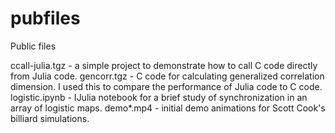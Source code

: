 # pubfiles
Public files

ccall-julia.tgz - a simple project to demonstrate how to call C code directly from Julia code.
gencorr.tgz - C code for calculating generalized correlation dimension. I used this to compare the performance of Julia code to C code.
logistic.ipynb - IJulia notebook for a brief study of synchronization in an array of logistic maps.
demo\*.mp4 - initial demo animations for Scott Cook's billiard simulations.
